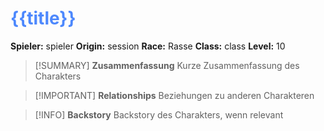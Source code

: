 # <font color = 4d88fd>{{title}}</font>

**Spieler:** spieler
**Origin:** session
**Race:** Rasse
**Class:** class
**Level:** 10

>[!SUMMARY] **Zusammenfassung**
>Kurze Zusammenfassung des Charakters

>[!IMPORTANT] **Relationships**
>Beziehungen zu anderen Charakteren

>[!INFO] **Backstory**
>Backstory des Charakters, wenn relevant

